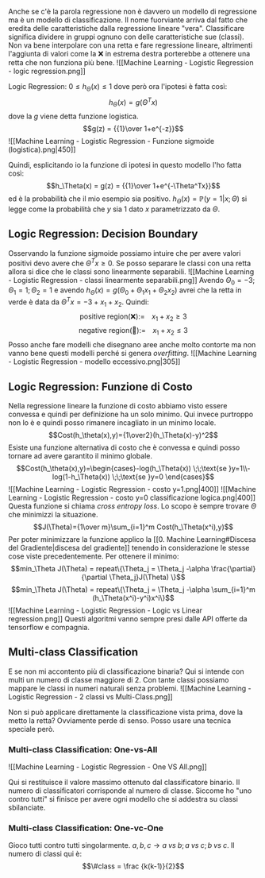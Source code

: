 Anche se c'è la parola regressione non è davvero un modello di regressione ma è un modello di classificazione. Il nome fuorviante arriva dal fatto che eredita delle caratteristiche dalla regressione lineare "vera". 
Classificare significa dividere in gruppi ognuno con delle caratteristiche sue (classi). 
Non va bene interpolare con una retta e fare regressione lineare, altrimenti l'aggiunta di valori come la ❌ in estrema destra porterebbe a ottenere una retta che non funziona più bene.
![[Machine Learning - Logistic Regression - logic regression.png]]

Logic Regression: $0 \leq h_\Theta(x) \leq 1$ dove però ora l'ipotesi è fatta così: $$h_\Theta(x) = g(\Theta^Tx)$$dove la $g$ viene detta funzione logistica. $$g(z) = {{1}\over 1+e^{-z}}$$
![[Machine Learning - Logistic Regression  - Funzione sigmoide (logistica).png|450]]

Quindi, esplicitando io la funzione di ipotesi in questo modello l'ho fatta così:$$h_\Theta(x) = g(z) = {{1}\over 1+e^{-\Theta^Tx}}$$
ed è la probabilità che il mio esempio sia positivo. 
$h_\Theta(x) = \mathbb{P}(y=1|x;\Theta)$ si legge come la probabilità che $y$ sia $1$ dato $x$ parametrizzato da $\Theta$. 

## Logic Regression: Decision Boundary
Osservando la funzione sigmoide possiamo intuire che per avere valori positivi devo avere che $\Theta^T x \geq 0$. 
Se posso separare le classi con una retta allora si dice che le classi sono linearmente separabili. ![[Machine Learning - Logistic Regression  - classi linearmente separabili.png]]
Avendo $\Theta_0=-3; \Theta_1 = 1; \Theta_2=1$ e avendo $h_\Theta(x)=g(\Theta_0+\Theta_1x_1+\Theta_2x_2)$ avrei che la retta in verde è data da $\Theta^Tx=-3+x_1+x_2$.
Quindi: $$\text{positive region}(❌):= \;\;\;\; x_1+x_2\geq3$$
$$\text{negative region}(🔵):= \;\;\;\; x_1+x_2\leq3$$
Posso anche fare modelli che disegnano aree anche molto contorte ma non vanno bene questi modelli perché si genera *overfitting*.
![[Machine Learning - Logistic Regression  - modello eccessivo.png|305]]

## Logic Regression: Funzione di Costo
Nella regressione lineare la funzione di costo abbiamo visto essere convessa e quindi per definizione ha un solo minimo. Qui invece purtroppo non lo è e quindi posso rimanere incagliato in un minimo locale.$$Cost(h_\theta(x),y)={1\over2}(h_\Theta(x)-y)^2$$
Esiste una funzione alternativa di costo che è convessa e quindi posso tornare ad avere garantito il minimo globale. $$Cost(h_\theta(x),y)=\begin{cases}-log(h_\Theta(x)) \;\;\text{se }y=1\\-log(1-h_\Theta(x)) \;\;\text{se }y=0 \end{cases}$$
![[Machine Learning - Logistic Regression  - costo y=1.png|400]]
![[Machine Learning - Logistic Regression  - costo y=0 classificazione logica.png|400]]
Questa funzione si chiama *cross entropy loss*. 
Lo scopo è sempre trovare $\Theta$ che minimizzi la situazione. $$J(\Theta)={1\over m}\sum_{i=1}^m Cost(h_\Theta(x^i),y)$$
Per poter minimizzare la funzione applico la [[0. Machine Learning#Discesa del Gradiente|discesa del gradiente]] tenendo in considerazione le stesse cose viste precedentemente. 
Per ottenere il minimo: $$min_\Theta J(\Theta) = repeat\{\Theta_j = \Theta_j -\alpha \frac{\partial}{\partial \Theta_j}J(\Theta) \}$$
$$min_\Theta J(\Theta) = repeat\{\Theta_j = \Theta_j -\alpha \sum_{i=1}^m (h_\Theta(x^i)-y^i)x^i\}$$
![[Machine Learning - Logistic Regression  - Logic vs Linear regression.png]]
Questi algoritmi vanno sempre presi dalle API offerte da tensorflow e compagnia. 

## Multi-class Classification
E se non mi accontento più di classificazione binaria? Qui si intende con multi un numero di classe maggiore di 2. Con tante classi possiamo mappare le classi in numeri naturali senza problemi. 
![[Machine Learning - Logistic Regression  - 2 classi vs Multi-Class.png]]

Non si può applicare direttamente la classificazione vista prima, dove la metto la retta? Ovviamente perde di senso. Posso usare una tecnica speciale però. 

### Multi-class Classification: One-vs-All
![[Machine Learning - Logistic Regression  - One VS All.png]]

Qui si restituisce il valore massimo ottenuto dal classificatore binario. Il numero di classificatori corrisponde al numero di classe. Siccome ho "uno contro tutti" si finisce per avere ogni modello che si addestra su classi sbilanciate. 

### Multi-class Classification: One-vc-One
Gioco tutti contro tutti singolarmente. $a,b,c \rightarrow a\;vs\;b;a\;vs\;c;b\;vs\;c$. Il numero di classi qui è: $$\#class = \frac {k(k-1)}{2}$$
